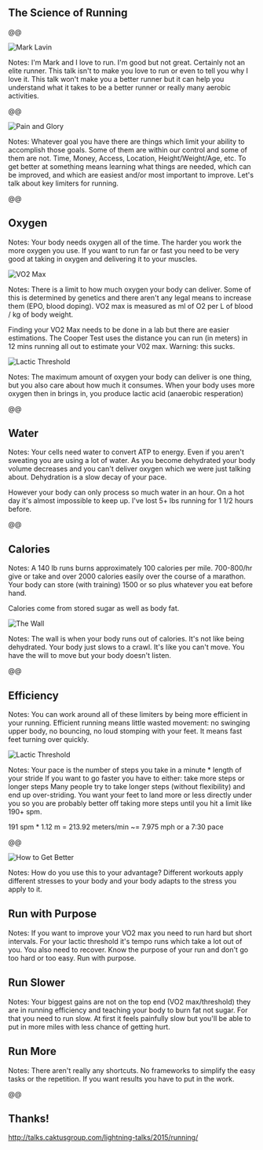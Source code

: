 ## The Science of Running

@@

![Mark Lavin](./img/athlinks.png)

Notes:
I'm Mark and I love to run. I'm good but not great. Certainly not an elite runner.
This talk isn't to make you love to run or even to tell you why I love it.
This talk won't make you a better runner but it can help you understand
what it takes to be a better runner or really many aerobic activities.

@@

![Pain and Glory](./img/20140301-_DSC0694.jpg)

Notes:
Whatever goal you have there are things which limit your ability to accomplish
those goals. Some of them are within our control and some of them are not.
Time, Money, Access, Location, Height/Weight/Age, etc. To get better at something
means learning what things are needed, which can be improved, and which
are easiest and/or most important to improve. Let's talk about key limiters
for running.

@@

## Oxygen

Notes:
Your body needs oxygen all of the time. The harder you work the more oxygen you
use. If you want to run far or fast you need to be very good at taking in
oxygen and delivering it to your muscles.


![VO2 Max](./img/IMG_20150922_201048.jpg)

Notes:
There is a limit to how much oxygen your body can deliver. Some of this is determined
by genetics and there aren't any legal means to increase them (EPO, blood doping).
VO2 max is measured as ml of O2 per L of blood / kg of body weight.

Finding your VO2 Max needs to be done in a lab but there are easier estimations.
The Cooper Test uses the distance you can run (in meters) in 12 mins running all
out to estimate your V02 max. Warning: this sucks.


![Lactic Threshold](./img/mcmillan.png)

Notes:
The maximum amount of oxygen your body can deliver is one thing, but you also
care about how much it consumes. When your body uses more oxygen then in brings
in, you produce lactic acid (anaerobic resperation)

@@

## Water

Notes:
Your cells need water to convert ATP to energy. Even if you aren't sweating
you are using a lot of water. As you become dehydrated your body volume decreases
and you can't deliver oxygen which we were just talking about. Dehydration
is a slow decay of your pace.

However your body can only process so much water in an hour. On a hot day it's
almost impossible to keep up. I've lost 5+ lbs running for 1 1/2 hours before.

@@

## Calories

Notes:
A 140 lb runs burns approximately 100 calories per mile. 700-800/hr give or take
and over 2000 calories easily over the course of a marathon. Your body can store
(with training) 1500 or so plus whatever you eat before hand.

Calories come from stored sugar as well as body fat.


![The Wall](./img/20121104-_DSC8902.jpg)

Notes:
The wall is when your body runs out of calories.
It's not like being dehydrated. Your body just slows to a crawl. It's like you
can't move. You have the will to move but your body doesn't listen.

@@

## Efficiency

Notes:
You can work around all of these limiters by being more efficient in your running.
Efficient running means little wasted movement: no swinging upper body, no bouncing,
no loud stomping with your feet. It means fast feet turning over quickly.


![Lactic Threshold](./img/run-dynamics.png)

Notes:
Your pace is the number of steps you take in a minute * length of your stride
If you want to go faster you have to either: take more steps or longer steps
Many people try to take longer steps (without flexibility) and end up over-striding.
You want your feet to land more or less directly under you so you are probably
better off taking more steps until you hit a limit like 190+ spm.

191 spm * 1.12 m = 213.92 meters/min ~= 7.975 mph or a 7:30 pace

@@

![How to Get Better](./img/11057746_10153217420634822_7175209781000387304_o.jpg)

Notes:
How do you use this to your advantage? Different workouts apply different stresses
to your body and your body adapts to the stress you apply to it.


## Run with Purpose

Notes:
If you want to improve your VO2 max you need to run hard but short intervals.
For your lactic threshold it's tempo runs which take a lot out of you.
You also need to recover. Know the purpose of your run and don't go too hard
or too easy. Run with purpose.


## Run Slower

Notes:
Your biggest gains are not on the top end (VO2 max/threshold) they are in running
efficiency and teaching your body to burn fat not sugar. For that you need to
run slow. At first it feels painfully slow but you'll be able to put in more
miles with less chance of getting hurt.


## Run More

Notes:
There aren't really any shortcuts. No frameworks to simplify the easy tasks
or the repetition. If you want results you have to put in the work.

@@

## Thanks!

http://talks.caktusgroup.com/lightning-talks/2015/running/

